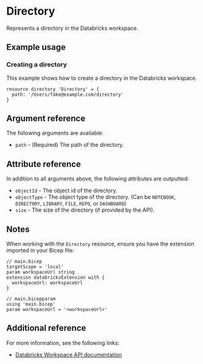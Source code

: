 ﻿---
category: "Workspace"
---

# Directory

Represents a directory in the Databricks workspace.

## Example usage

### Creating a directory

This example shows how to create a directory in the Databricks workspace.

```bicep
resource directory 'Directory' = {
  path: '/Users/fake@example.com/directory'
}
```

## Argument reference

The following arguments are available:

- `path` - (Required) The path of the directory.

## Attribute reference

In addition to all arguments above, the following attributes are outputted:

- `objectId` - The object id of the directory.
- `objectType` - The object type of the directory. (Can be `NOTEBOOK`, `DIRECTORY`, `LIBRARY`, `FILE`, `REPO`, or `DASHBOARD`)
- `size` - The size of the directory (if provided by the API).

## Notes

When working with the `Directory` resource, ensure you have the extension imported in your Bicep file:

```bicep
// main.bicep
targetScope = 'local'
param workspaceUrl string
extension databricksExtension with {
  workspaceUrl: workspaceUrl
}

// main.bicepparam
using 'main.bicep'
param workspaceUrl = '<workspaceUrl>'
```

## Additional reference

For more information, see the following links:

- [Databricks Workspace API documentation][00]

<!-- Link reference definitions -->
[00]: https://docs.databricks.com/api/azure/workspace/workspace/mkdirs

